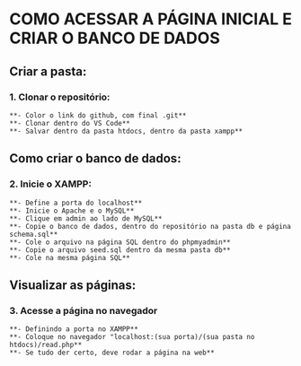 # COMO ACESSAR A PÁGINA INICIAL E CRIAR O BANCO DE DADOS
## Criar a pasta:
### 1. Clonar o repositório:
    **- Color o link do github, com final .git**
    **- Clonar dentro do VS Code**
    **- Salvar dentro da pasta htdocs, dentro da pasta xampp**
## Como criar o banco de dados:
### 2. Inicie o XAMPP:
    **- Define a porta do localhost**
    **- Inicie o Apache e o MySQL**
    **- Clique em admin ao lado de MySQL**
    **- Copie o banco de dados, dentro do repositório na pasta db e página schema.sql**
    **- Cole o arquivo na página SQL dentro do phpmyadmin**
    **- Copie o arquivo seed.sql dentro da mesma pasta db**
    **- Cole na mesma página SQL**
## Visualizar as páginas:
### 3. Acesse a página no navegador
    **- Definindo a porta no XAMPP**
    **- Coloque no navegador "localhost:(sua porta)/(sua pasta no htdocs)/read.php**
    **- Se tudo der certo, deve rodar a página na web**
